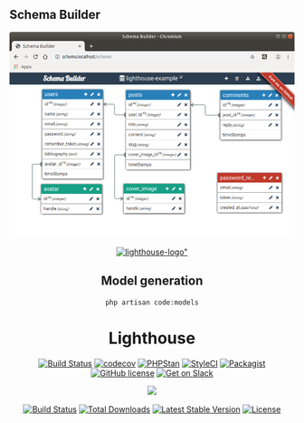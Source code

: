 ## Schema Builder

![Schema Builder](./docs/blog.png?raw=true "Schema Builder")

<div align="center">
  <a href="https://www.lighthouse-php.com">
    <img src="logo.png" alt=lighthouse-logo" width="150" height="150">
  </a>
</div>

<div align="center">

## Model generation

```
php artisan code:models
```

# Lighthouse

[![Build Status](https://travis-ci.org/nuwave/lighthouse.svg?branch=master)](https://travis-ci.org/nuwave/lighthouse)
[![codecov](https://codecov.io/gh/nuwave/lighthouse/branch/master/graph/badge.svg)](https://codecov.io/gh/nuwave/lighthouse)
[![PHPStan](https://img.shields.io/badge/PHPStan-enabled-brightgreen.svg?style=flat)](https://github.com/phpstan/phpstan)
[![StyleCI](https://github.styleci.io/repos/59965104/shield?branch=master)](https://github.styleci.io/repos/59965104)
[![Packagist](https://img.shields.io/packagist/dt/nuwave/lighthouse.svg)](https://packagist.org/packages/nuwave/lighthouse)
[![GitHub license](https://img.shields.io/github/license/nuwave/lighthouse.svg)](https://github.com/nuwave/lighthouse/blob/master/LICENSE)
[![Get on Slack](https://img.shields.io/badge/slack-join-orange.svg)](https://join.slack.com/t/lighthouse-php/shared_invite/enQtMzc1NzQwNTUxMjk3LWI1ZDQ1YWM1NmM2MmQ0NTU0NGNjZWFkMTJhY2VjMDAwZmMyZDFlZTc1Mjc3ZGY0MWM1Y2Q5MWNjYmJmYWJkYmU)

<p align="center"><img src="https://laravel.com/assets/img/components/logo-laravel.svg"></p>

<p align="center">
<a href="https://travis-ci.org/laravel/framework"><img src="https://travis-ci.org/laravel/framework.svg" alt="Build Status"></a>
<a href="https://packagist.org/packages/laravel/framework"><img src="https://poser.pugx.org/laravel/framework/d/total.svg" alt="Total Downloads"></a>
<a href="https://packagist.org/packages/laravel/framework"><img src="https://poser.pugx.org/laravel/framework/v/stable.svg" alt="Latest Stable Version"></a>
<a href="https://packagist.org/packages/laravel/framework"><img src="https://poser.pugx.org/laravel/framework/license.svg" alt="License"></a>
</p>
